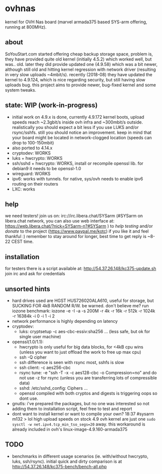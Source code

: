 # ovhnas
kernel for OVH Nas board (marvel armada375 based SYS-arm offering, running at 800MHz).

## about
SoYouStart.com started offering cheap backup storage space, problem is, they have provided quite old kernel (initially 4.5.2) which worked well, but was.. old. later they did provide updated one (4.9.58) which was a bit newer, although still old and hitting kernel regression with network driver (resulting in very slow uploads ~4mbit/s). recently (2018-08) they have updated the kernel to 4.9.124, which is nice regarding security, but still having slow uploads bug. this project aims to provide newer, bug-fixed kernel and some system tweaks.

## state: WIP (work-in-progress)
- initial work on 4.9.x is done, currently 4.9.172 kernel boots, upload speeds reach ~2.3gbit/s inside ovh infra and ~300mbit/s outside. realistically you should expect a bit less if you use LUKS and/or rsync/sshfs. still you should notice an improvement. keep in mind that your board might be located in network-clogged location (speeds can drop to 100-150mbit)
- also ported to 4.14.x
- cryptodev: WORKS
- luks + hwcrypto: WORKS
- ssh/sshd + hwcrypto: WORKS, install or recompile openssl lib. for debian9 it needs to be openssl-1.0
- wireguard: WORKS
- ipv6: works with tunnels. for native, sys/ovh needs to enable ipv6 routing on their routers
- LXC: works

## help
we need testers! join us on: irc://irc.libera.chat/SYSarm (#SYSarm on libera.chat network, you can also use web interface at: https://web.libera.chat/?nick=SYSarm-n?#SYSarm ) to _help testing_ and/or _donate_ to the project (https://www.paypal.me/kotc) if you like it and feel thankful :) remember to stay around for longer, best time to get reply is ~8-22 CEST time.

## installation
for testers there is a script available at: http://54.37.26.148/kc375-update.sh join irc and ask for credentials

## unsorted hints
- hard drives used are HGST HUS726020ALA610, useful for storage, but SUCKING FOR 4kB RANDOM R/W. be warned. don't believe me? run iozone benchmark: iozone -e -I -a -s 200M -r 4k -r 16k -r 512k -r 1024k -r 16384k -i 0 -i 1 -i 2
- network performance is highly depending on latency
- cryptodev:
  - luks: cryptsetup -c aes-cbc-essiv:sha256 ... (less safe, but ok for single user machine)
- openssl(1.0/1.1):
  - hwcrypto is only useful for big data blocks, for <4kB cpu wins (unless you want to just offload the work to free up max cpu)
  - ssh -Q cipher
  - ssh difference is seen with rsync most, sshfs is slow
  - ssh client: -c aes256-cbc
  - rsync tune: -e "ssh -T -x -c aes128-cbc -o Compression=no" and do not use -z for rsync
  (unless you are transferring lots of compressible data)
  - sshd: /etc/sshd_config: Ciphers ...
  - openssl compiled with both cryptos and digests is triggering oops so dont use.
- gnutls: i've prepared the packages, but no one was interested so not adding them to installation script, feel free to test and report
- dont want to install kernel or want to compile your own?
18:37 #sysarm m132     > lol high upload speeds on stock 4.9 ovh kernel are just one `sudo sysctl -w net.ipv4.tcp_min_tso_segs=20` away. this workaround is already included in ovh's linux-image-4.9.160-armada375

## TODO
- benchmarks in different usage scenarios (ie. with/without hwcrypto, luks, ssh/rsync). initial quick and dirty comparison is at http://54.37.26.148/kc375-bench/bench-all.php

